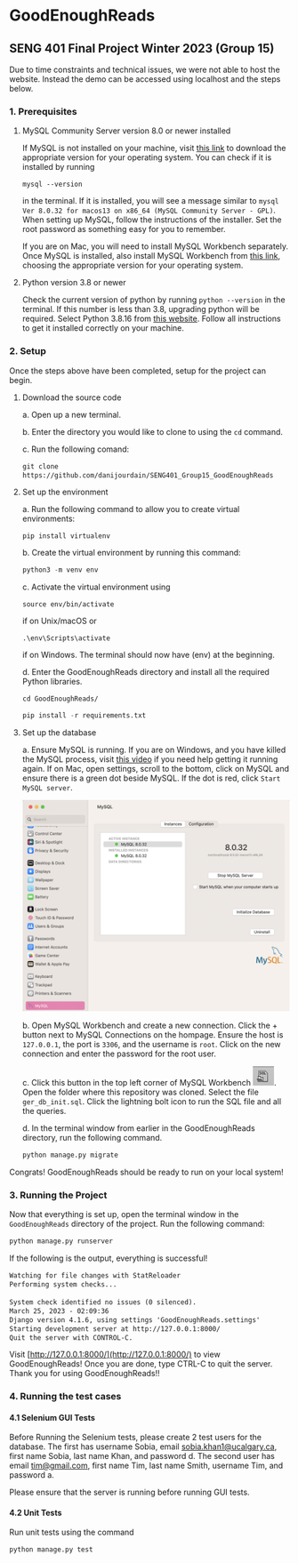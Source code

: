 # GoodEnoughReads

## SENG 401 Final Project Winter 2023 (Group 15)

Due to time constraints and technical issues, we were not able to host the website. Instead the demo can be accessed using localhost and the steps below.

### 1. Prerequisites

1. MySQL Community Server version 8.0 or newer installed

    If MySQL is not installed on your machine, visit [this link](https://dev.mysql.com/downloads/mysql/) to download the appropriate version for your operating system. You can check if it is installed by running

    ```terminal
    mysql --version
    ```

    in the terminal. If it is installed, you will see a message similar to `mysql  Ver 8.0.32 for macos13 on x86_64 (MySQL Community Server - GPL)`. When setting up MySQL, follow the instructions of the installer. Set the root password as something easy for you to remember.

    If you are on Mac, you will need to install MySQL Workbench separately. Once MySQL is installed, also install MySQL Workbench from [this link](https://dev.mysql.com/downloads/workbench/), choosing the appropriate version for your operating system.

2. Python version 3.8 or newer

    Check the current version of python by running `python --version` in the terminal. If this number is less than 3.8, upgrading python will be required. Select Python 3.8.16 from [this website](https://www.python.org/downloads/). Follow all instructions to get it installed correctly on your machine.

### 2. Setup

Once the steps above have been completed, setup for the project can begin.

1. Download the source code

    a. Open up a new terminal.

    b. Enter the directory you would like to clone to using the `cd` command.

    c. Run the following comand:

    ```git
    git clone https://github.com/danijourdain/SENG401_Group15_GoodEnoughReads
    ```

2. Set up the environment

    a. Run the following command to allow you to create virtual environments:

    ```python
    pip install virtualenv
    ```

    b. Create the virtual environment by running this command:

    ```python
    python3 -m venv env
    ```

    c. Activate the virtual environment using

    ```terminal
    source env/bin/activate
    ```

    if on Unix/macOS or

    ```command prompt
    .\env\Scripts\activate
    ```

    if on Windows. The terminal should now have (env) at the beginning.

    d. Enter the GoodEnoughReads directory and install all the required Python libraries.

    ```terminal
    cd GoodEnoughReads/
    ```

    ```python
    pip install -r requirements.txt
    ```

3. Set up the database

    a. Ensure MySQL is running. If you are on Windows, and you have killed the MySQL process, visit [this video](https://www.youtube.com/watch?v=TRispu6xgiA) if you need help getting it running again. If on Mac, open settings, scroll to the bottom, click on MySQL and ensure there is a green dot beside MySQL. If the dot is red, click `Start MySQL server`.

    ![Check MySQL is running on Mac](./media/MySQLRunningMac.png)

    b. Open MySQL Workbench and create a new connection. Click the + button next to MySQL Connections on the hompage. Ensure the host is `127.0.0.1`, the port is `3306`, and the username is `root`. Click on the new connection and enter the password for the root user.

    c. Click this button in the top left corner of MySQL Workbench ![Open s SQL Script file in a new query tab button](./media/OpenSQLScript.png).  Open the folder where this repository was cloned. Select the file `ger_db_init.sql`. Click the lightning bolt icon to run the SQL file and all the queries.

    d. In the terminal window from earlier in the GoodEnoughReads directory, run the following command.

    ```python
    python manage.py migrate
    ```

Congrats! GoodEnoughReads should be ready to run on your local system!

### 3. Running the Project

Now that everything is set up, open the terminal window in the `GoodEnoughReads` directory of the project. Run the following command:

```python
python manage.py runserver
```

If the following is the output, everything is successful!

```command
Watching for file changes with StatReloader
Performing system checks...

System check identified no issues (0 silenced).
March 25, 2023 - 02:09:36
Django version 4.1.6, using settings 'GoodEnoughReads.settings'
Starting development server at http://127.0.0.1:8000/
Quit the server with CONTROL-C.
```

Visit [http://127.0.0.1:8000/](http://127.0.0.1:8000/) to view GoodEnoughReads! Once you are done, type CTRL-C to quit the server. Thank you for using GoodEnoughReads!!

### 4. Running the test cases

#### 4.1 Selenium GUI Tests

Before Running the Selenium tests, please create 2 test users for the database. The first has username Sobia, email sobia.khan1@ucalgary.ca, first name Sobia, last name Khan, and password d. The second user has email tim@gmail.com, first name Tim, last name Smith, username Tim, and password a.

Please ensure that the server is running before running GUI tests.

#### 4.2 Unit Tests

Run unit tests using the command 


```python
python manage.py test
```